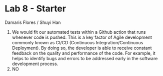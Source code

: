 # Lab 8 - Starter
Damaris Flores / Shuyi Han
1. We would fit our automated tests within a Github action that runs whenever code is pushed. This is a key factor of Agile development commonly known as CI/CD (Continuous Integration/Continuous Deployment). By doing so, the developer is able to receive constant feedback on the quality and performance of the code. For example, it helps to identify bugs and errors to be addressed early in the software development process.
2. NO

